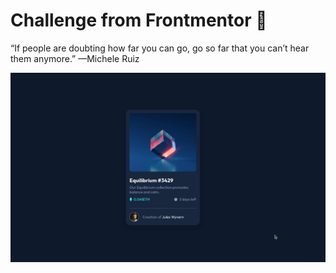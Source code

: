 # Challenge from Frontmentor :notebook:

“If people are doubting how far you can go, go so far that you can’t hear them anymore.” —Michele Ruiz

![Demonstration](public/img/demo/demo.png)